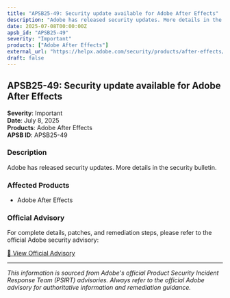 ```yaml
---
title: "APSB25-49: Security update available for Adobe After Effects"
description: "Adobe has released security updates. More details in the security bulletin."
date: 2025-07-08T00:00:00Z
apsb_id: "APSB25-49"
severity: "Important"
products: ["Adobe After Effects"]
external_url: "https://helpx.adobe.com/security/products/after-effects/apsb25-49.html"
draft: false
---
```


## APSB25-49: Security update available for Adobe After Effects

**Severity**: Important  
**Date**: July 8, 2025  
**Products**: Adobe After Effects  
**APSB ID**: APSB25-49

### Description

Adobe has released security updates. More details in the security bulletin.

### Affected Products

- Adobe After Effects


### Official Advisory

For complete details, patches, and remediation steps, please refer to the official Adobe security advisory:

[🔗 View Official Advisory](https://helpx.adobe.com/security/products/after-effects/apsb25-49.html)

---

*This information is sourced from Adobe's official Product Security Incident Response Team (PSIRT) advisories. Always refer to the official Adobe advisory for authoritative information and remediation guidance.*
